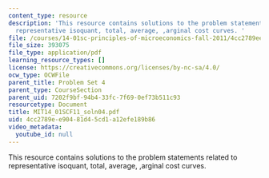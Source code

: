 ```yaml
---
content_type: resource
description: 'This resource contains solutions to the problem statements related to
  representative isoquant, total, average, ,arginal cost curves. '
file: /courses/14-01sc-principles-of-microeconomics-fall-2011/4cc2789ee90481d45cd1a12efe189b86_MIT14_01SCF11_soln04.pdf
file_size: 393075
file_type: application/pdf
learning_resource_types: []
license: https://creativecommons.org/licenses/by-nc-sa/4.0/
ocw_type: OCWFile
parent_title: Problem Set 4
parent_type: CourseSection
parent_uid: 7202f9bf-94b4-33fc-7f69-0ef73b511c93
resourcetype: Document
title: MIT14_01SCF11_soln04.pdf
uid: 4cc2789e-e904-81d4-5cd1-a12efe189b86
video_metadata:
  youtube_id: null
---
```

This resource contains solutions to the problem statements related to representative isoquant, total, average, ,arginal cost curves. 
